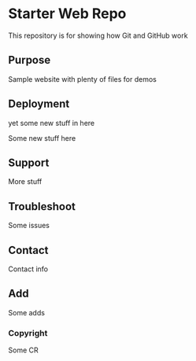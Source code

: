 # Starter Web Repo

This repository is for showing how Git and GitHub work

## Purpose

Sample website with plenty of files for demos

## Deployment

yet some new stuff in here

Some new stuff here

## Support

More stuff

## Troubleshoot

Some issues

## Contact

Contact info

## Add

Some adds

### Copyright

Some CR